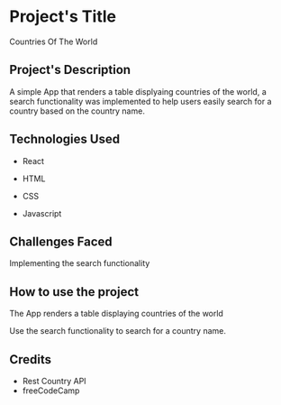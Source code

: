 # Project's Title

Countries Of The World

## Project's Description
A simple App that renders a table displyaing countries of the world, a search functionality was implemented to help users easily search for a country based on the country name.

## Technologies Used

* React 

* HTML 

* CSS 

* Javascript

## Challenges Faced

Implementing the search functionality

## How to use the project

The App renders a table displaying countries of the world

Use the search functionality to search for a country name.

## Credits

* Rest Country API
* freeCodeCamp







